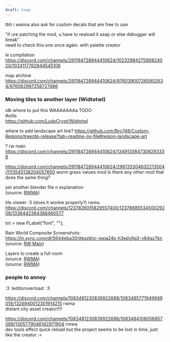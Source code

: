 ```yaml
---
draft: true
---
```

tbh i wanna also ask for custom decals that are free to use

"if ure patching the mod, u have to reaload it asap or else debugger will break"  
need to check this one once again. with palette creator

le compilation
https://discord.com/channels/291184728944410624/1023298427590824020/1024117762844545106

map archive
https://discord.com/channels/291184728944410624/976039007265902634/976062997258727486
### Moving tiles to another layer (Widtotwl)
idk where to put this WAAAAAAAa TODO  
#utils  
https://github.com/LudoCrypt/Widtotwl

where to add landscape art link?
https://github.com/Bro748/Custom-Regions/tree/dp-release?tab=readme-ov-file#region-landscape-art

? rw main
https://discord.com/channels/291184728944410624/1349120847306293338


https://discord.com/channels/291184728944410624/296133304632213504/1113545138204057650
worm grass values mod
is there any other mod that does the same thing?


yet another blender file n explanation  
(source: [RWMA](https://discord.com/channels/1083481230839922688/1238553690047119481/1291452791729950873))

  
tile viewer :3 (does it workie properly?) rwms  
https://discord.com/channels/1237826015829557400/1237868553450029208/1336442384388460577

  
txt = new FLabel("font", "");

Rain World Composite Screenshots:  
https://ln.sync.com/dl/5644eba30/jtkgzkhc-jxeja24s-h3edv9g3-v84qz7kn  
(source: [RW Main](https://discord.com/channels/291184728944410624/296133304632213504/518599984258613248))


  

Layers to create a full room  
(source: [RWMA](https://discord.com/channels/1083481230839922688/1083484064549437470/1306379121911136380))  
(source: [RWMA](https://discord.com/channels/1083481230839922688/1083484064549437470/1294397902231179418))

### people to annoy  
:3 :leditoroverload: :3

https://discord.com/channels/1083481230839922688/1083485771949949019/1326940012301914215 rwma  
distant city asset creator!!!!  

https://discord.com/channels/1083481230839922688/1083484108056957089/1305779046142971904 rmwa  
dev tools effect quick reload
but the project seems to be lost in time, just like the creator :<